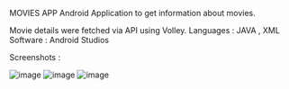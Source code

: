 MOVIES APP
Android Application to get information about movies.
 
Movie details were fetched via API using Volley.
Languages : JAVA , XML
Software :  Android Studios

Screenshots : 

![image](https://github.com/Baibhav008/movies-app/assets/119806719/c75bfc46-7fc1-4d23-ada3-26fc9554685f) 
![image](https://github.com/Baibhav008/movies-app/assets/119806719/7997f558-36a5-4875-a920-a2f89b3d348f)
![image](https://github.com/Baibhav008/movies-app/assets/119806719/3588915b-a62f-43a6-91ad-3470cbb1e96a)



